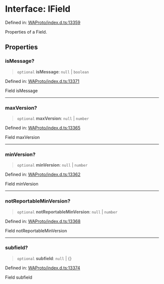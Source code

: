 # Interface: IField

Defined in: [WAProto/index.d.ts:13359](https://github.com/Fokusdotid/Baileys/blob/6a8e2076fa4119b2d5152250d579a4fbed394533/WAProto/index.d.ts#L13359)

Properties of a Field.

## Properties

### isMessage?

> `optional` **isMessage**: `null` \| `boolean`

Defined in: [WAProto/index.d.ts:13371](https://github.com/Fokusdotid/Baileys/blob/6a8e2076fa4119b2d5152250d579a4fbed394533/WAProto/index.d.ts#L13371)

Field isMessage

***

### maxVersion?

> `optional` **maxVersion**: `null` \| `number`

Defined in: [WAProto/index.d.ts:13365](https://github.com/Fokusdotid/Baileys/blob/6a8e2076fa4119b2d5152250d579a4fbed394533/WAProto/index.d.ts#L13365)

Field maxVersion

***

### minVersion?

> `optional` **minVersion**: `null` \| `number`

Defined in: [WAProto/index.d.ts:13362](https://github.com/Fokusdotid/Baileys/blob/6a8e2076fa4119b2d5152250d579a4fbed394533/WAProto/index.d.ts#L13362)

Field minVersion

***

### notReportableMinVersion?

> `optional` **notReportableMinVersion**: `null` \| `number`

Defined in: [WAProto/index.d.ts:13368](https://github.com/Fokusdotid/Baileys/blob/6a8e2076fa4119b2d5152250d579a4fbed394533/WAProto/index.d.ts#L13368)

Field notReportableMinVersion

***

### subfield?

> `optional` **subfield**: `null` \| \{\}

Defined in: [WAProto/index.d.ts:13374](https://github.com/Fokusdotid/Baileys/blob/6a8e2076fa4119b2d5152250d579a4fbed394533/WAProto/index.d.ts#L13374)

Field subfield
